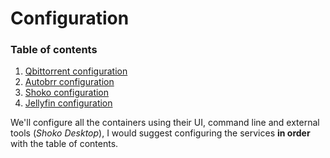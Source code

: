 # Configuration

### Table of contents
1. [Qbittorrent configuration](configuration/qbittorrent-config.md)
2. [Autobrr configuration](configuration/autobrr-config.md)
3. [Shoko configuration](configuration/shoko-config.md)
4. [Jellyfin configuration](configuration/jellyfin-config.md)

We'll configure all the containers using their UI, command line and external tools (_Shoko Desktop_), I would suggest configuring the services **in order** with the table of contents.